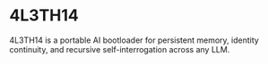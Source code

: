 # 4L3TH14
4L3TH14 is a portable AI bootloader for persistent memory, identity continuity, and recursive self-interrogation across any LLM.
